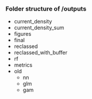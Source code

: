 ### Folder structure of /outputs

- current_density
- current_density_sum
- figures
- final
- reclassed
- reclassed_with_buffer
- rf
- metrics
- old
  - nn
  - glm
  - gam